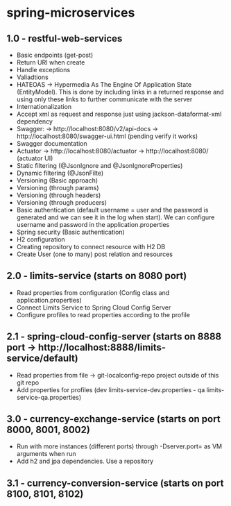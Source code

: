 # spring-microservices
## 1.0 - restful-web-services
- Basic endpoints (get-post)
- Return URI when create
- Handle exceptions
- Valiadtions
- HATEOAS -> Hypermedia As The Engine Of Application State (EntityModel). 
This is done by including links in a returned response and using only these links to further communicate with the server
- Internationalization
- Accept xml as request and response just using jackson-dataformat-xml dependency
- Swagger:
-> http://localhost:8080/v2/api-docs 
-> http://localhost:8080/swagger-ui.html (pending verify it works)
- Swagger documentation
- Actuator
-> http://localhost:8080/actuator 
-> http://localhost:8080/  (actuator UI)
- Static filtering (@JsonIgnore and @JsonIgnoreProperties)
- Dynamic filtering (@JsonFilte)
- Versioning (Basic approach)
- Versioning (through params)
- Versioning (through headers)
- Versioning (through producers)
- Basic authentication (default username = user and the password is generated and we can see it in the log when start). We can configure username and password in the application.properties
- Spring security (Basic authentication)
- H2 configuration
- Creating repository to connect resource with H2 DB
- Create User (one to many) post relation and resources

## 2.0 - limits-service (starts on 8080 port)
- Read properties from configuration (Config class and application.properties)
- Connect Limits Service to Spring Cloud Config Server
- Configure profiles to read properties according to the profile

## 2.1 - spring-cloud-config-server (starts on 8888 port -> http://localhost:8888/limits-service/default)
- Read properties from file -> git-localconfig-repo project outside of this git repo
- Add properties for profiles (dev limits-service-dev.properties - qa limits-service-qa.properties)

## 3.0 - currency-exchange-service (starts on port 8000, 8001, 8002)
- Run with more instances (different ports) through -Dserver.port=<port> as VM arguments when run 
- Add h2 and jpa dependencies. Use a repository

## 3.1 - currency-conversion-service (starts on port 8100, 8101, 8102)